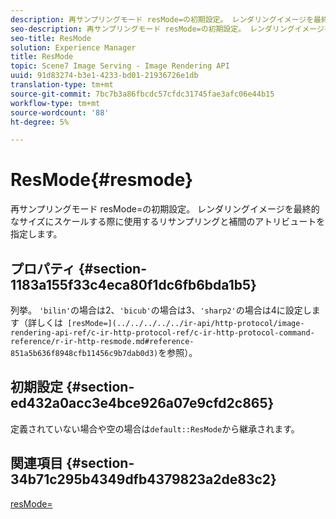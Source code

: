 ```yaml
---
description: 再サンプリングモード resMode=の初期設定。 レンダリングイメージを最終的なサイズにスケールする際に使用するリサンプリングと補間のアトリビュートを指定します。
seo-description: 再サンプリングモード resMode=の初期設定。 レンダリングイメージを最終的なサイズにスケールする際に使用するリサンプリングと補間のアトリビュートを指定します。
seo-title: ResMode
solution: Experience Manager
title: ResMode
topic: Scene7 Image Serving - Image Rendering API
uuid: 91d83274-b3e1-4233-bd01-21936726e1db
translation-type: tm+mt
source-git-commit: 7bc7b3a86fbcdc57cfdc31745fae3afc06e44b15
workflow-type: tm+mt
source-wordcount: '88'
ht-degree: 5%

---
```



# ResMode{#resmode}

再サンプリングモード resMode=の初期設定。 レンダリングイメージを最終的なサイズにスケールする際に使用するリサンプリングと補間のアトリビュートを指定します。

## プロパティ {#section-1183a155f33c4eca80f1dc6fb6bda1b5}

列挙。 `'bilin'`の場合は2、`'bicub'`の場合は3、`'sharp2'`の場合は4に設定します（詳しくは` [resMode=](../../../../../ir-api/http-protocol/image-rendering-api-ref/c-ir-http-protocol-ref/c-ir-http-protocol-command-reference/r-ir-http-resmode.md#reference-851a5b636f8948cfb11456c9b7dab0d3)`を参照）。

## 初期設定 {#section-ed432a0acc3e4bce926a07e9cfd2c865}

定義されていない場合や空の場合は`default::ResMode`から継承されます。

## 関連項目 {#section-34b71c295b4349dfb4379823a2de83c2}

[resMode=](../../../../../ir-api/http-protocol/image-rendering-api-ref/c-ir-http-protocol-ref/c-ir-http-protocol-command-reference/r-ir-http-resmode.md#reference-851a5b636f8948cfb11456c9b7dab0d3)
